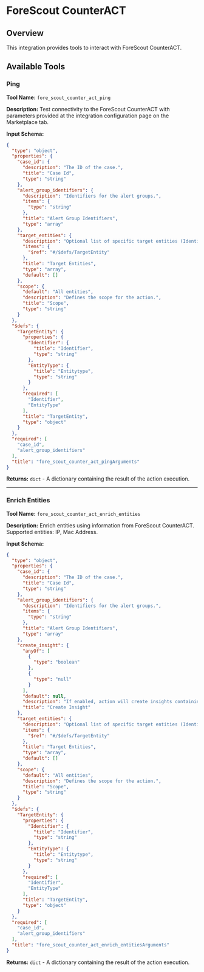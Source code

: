 # ForeScout CounterACT

## Overview

This integration provides tools to interact with ForeScout CounterACT.

## Available Tools

### Ping

**Tool Name:** `fore_scout_counter_act_ping`

**Description:** Test connectivity to the ForeScout CounterACT with parameters provided at the integration configuration page on the Marketplace tab.

**Input Schema:**

```json
{
  "type": "object",
  "properties": {
    "case_id": {
      "description": "The ID of the case.",
      "title": "Case Id",
      "type": "string"
    },
    "alert_group_identifiers": {
      "description": "Identifiers for the alert groups.",
      "items": {
        "type": "string"
      },
      "title": "Alert Group Identifiers",
      "type": "array"
    },
    "target_entities": {
      "description": "Optional list of specific target entities (Identifier, EntityType) to run the action on.",
      "items": {
        "$ref": "#/$defs/TargetEntity"
      },
      "title": "Target Entities",
      "type": "array",
      "default": []
    },
    "scope": {
      "default": "All entities",
      "description": "Defines the scope for the action.",
      "title": "Scope",
      "type": "string"
    }
  },
  "$defs": {
    "TargetEntity": {
      "properties": {
        "Identifier": {
          "title": "Identifier",
          "type": "string"
        },
        "EntityType": {
          "title": "Entitytype",
          "type": "string"
        }
      },
      "required": [
        "Identifier",
        "EntityType"
      ],
      "title": "TargetEntity",
      "type": "object"
    }
  },
  "required": [
    "case_id",
    "alert_group_identifiers"
  ],
  "title": "fore_scout_counter_act_pingArguments"
}
```

**Returns:** `dict` - A dictionary containing the result of the action execution.

---

### Enrich Entities

**Tool Name:** `fore_scout_counter_act_enrich_entities`

**Description:** Enrich entities using information from ForeScout CounterACT. Supported entities: IP, Mac Address.

**Input Schema:**

```json
{
  "type": "object",
  "properties": {
    "case_id": {
      "description": "The ID of the case.",
      "title": "Case Id",
      "type": "string"
    },
    "alert_group_identifiers": {
      "description": "Identifiers for the alert groups.",
      "items": {
        "type": "string"
      },
      "title": "Alert Group Identifiers",
      "type": "array"
    },
    "create_insight": {
      "anyOf": [
        {
          "type": "boolean"
        },
        {
          "type": "null"
        }
      ],
      "default": null,
      "description": "If enabled, action will create insights containing enrichment information.",
      "title": "Create Insight"
    },
    "target_entities": {
      "description": "Optional list of specific target entities (Identifier, EntityType) to run the action on.",
      "items": {
        "$ref": "#/$defs/TargetEntity"
      },
      "title": "Target Entities",
      "type": "array",
      "default": []
    },
    "scope": {
      "default": "All entities",
      "description": "Defines the scope for the action.",
      "title": "Scope",
      "type": "string"
    }
  },
  "$defs": {
    "TargetEntity": {
      "properties": {
        "Identifier": {
          "title": "Identifier",
          "type": "string"
        },
        "EntityType": {
          "title": "Entitytype",
          "type": "string"
        }
      },
      "required": [
        "Identifier",
        "EntityType"
      ],
      "title": "TargetEntity",
      "type": "object"
    }
  },
  "required": [
    "case_id",
    "alert_group_identifiers"
  ],
  "title": "fore_scout_counter_act_enrich_entitiesArguments"
}
```

**Returns:** `dict` - A dictionary containing the result of the action execution.
